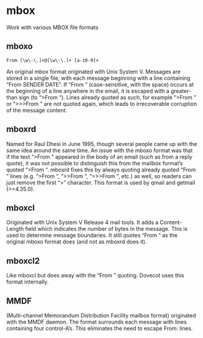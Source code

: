 # mbox
Work with various MBOX file formats

## mboxo
```regex
From [\w\-\.]+@[\w\-\.]+ [a-z0-9]+
```
An original mbox format originated with Unix System V. Messages are stored in a single file, with each message beginning with a line containing “From SENDER DATE”. If “From ” (case-sensitive, with the space) occurs at the beginning of a line anywhere in the email, it is escaped with a greater-than sign (to “>From “). Lines already quoted as such, for example “>From ” or “>>>From ” are not quoted again, which leads to irrecoverable corruption of the message content.

## mboxrd
Named for Raul Dhesi in June 1995, though several people came up with the same idea around the same time. An issue with the mboxo format was that if the text “>From ” appeared in the body of an email (such as from a reply quote), it was not possible to distinguish this from the mailbox format’s quoted “>From “. mboxrd fixes this by always quoting already quoted “From ” lines (e.g. “>From “, “>>From “, “>>>From “, etc.) as well, so readers can just remove the first “>” character. This format is used by qmail and getmail (>=4.35.0).

## mboxcl
Originated with Unix System V Release 4 mail tools. It adds a Content-Length field which indicates the number of bytes in the message. This is used to determine message boundaries. It still quotes “From ” as the original mboxo format does (and not as mboxrd does it).

## mboxcl2
Like mboxcl but does away with the “From ” quoting. Dovecot uses this format internally.

## MMDF
(Multi-channel Memorandum Distribution Facility mailbox format) originated with the MMDF daemon. The format surrounds each message with lines containing four control-A’s. This eliminates the need to escape From: lines.

